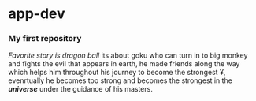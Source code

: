 # app-dev
### My first repository
*Favorite story is dragon ball*
its about goku who can turn in to big monkey and fights the evil that appears in earth, he made friends along the way which helps him throughout his journey to become the strongest ¥, evenrtually he becomes too strong and becomes the strongest in the ***universe*** under the guidance of his masters.
